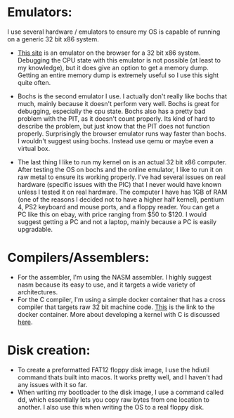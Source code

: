# Emulators:

I use several hardware / emulators to ensure my OS is capable of running on a generic 32 bit x86 system. 

- [This site](https://copy.sh/v86/) is an emulator on the browser for a 32 bit x86 system. Debugging the CPU state with this emulator is not possible (at least to my knowledge), but it does give an option to get a memory dump. Getting an entire memory dump is extremely useful so I use this sight quite often.

- Bochs is the second emulator I use. I actually don't really like bochs that much, mainly because it doesn't perform very well. Bochs is great for debugging, especially the cpu state. Bochs also has a pretty bad problem with the PIT, as it doesn't count properly. Its kind of hard to describe the problem, but just know that the PIT does not function properly. Surprisingly the browser emulator runs way faster than bochs. I wouldn't suggest using bochs. Instead use qemu or maybe even a virtual box.

- The last thing I like to run my kernel on is an actual 32 bit x86 computer. After testing the OS on bochs and the online emulator, I like to run it on raw metal to ensure its working properly. I've had several issues on real hardware (specific issues with the PIC) that I never would have known unless I tested it on real hardware. The computer I have has 1GB of RAM  (one of the reasons I decided not to have a higher half kernel), pentium 4, PS2 keyboard and mouse ports, and a floppy reader. You can get a PC like this on ebay, with price ranging from $50 to $120. I would suggest getting a PC and not a laptop, mainly because a PC is easily upgradable. 

# Compilers/Assemblers: 

- For the assembler, I'm using the NASM assembler. I highly suggest nasm because its easy to use, and it targets a wide variety of architectures.
- For the C compiler, I'm using a simple docker container that has a cross compiler that targets raw 32 bit machine code. [This](https://github.com/kevincharm/i686-elf-gcc-toolchain) is the link to the docker container. More about developing a kernel with C is discussed [here](/SwitchingToC.md).

# Disk creation:

- To create a preformatted FAT12 floppy disk image, I use the hdiutil command thats built into macos. It works pretty well, and I haven't had any issues with it so far.
- When writing my bootloader to the disk image, I use a command called dd, which essentially lets you copy raw bytes from one location to another. I also use this when writing the OS to a real floppy disk. 